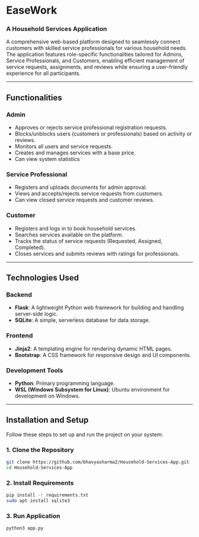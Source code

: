 # EaseWork 
### A Household Services Application

A comprehensive web-based platform designed to seamlessly connect customers with skilled service professionals for various household needs. The application features role-specific functionalities tailored for Admins, Service Professionals, and Customers, enabling efficient management of service requests, assignments, and reviews while ensuring a user-friendly experience for all participants.

---

## Functionalities

### Admin
- Approves or rejects service professional registration requests.
- Blocks/unblocks users (customers or professionals) based on activity or reviews.
- Monitors all users and service requests.
- Creates and manages services with a base price.
- Can view system statistics

### Service Professional
- Registers and uploads documents for admin approval.
- Views and accepts/rejects service requests from customers.
- Can view closed service requests and customer reviews.

### Customer
- Registers and logs in to book household services.
- Searches services available on the platform.
- Tracks the status of service requests (Requested, Assigned, Completed).
- Closes services and submits reviews with ratings for professionals.

---

## Technologies Used
### Backend
- **Flask**: A lightweight Python web framework for building and handling server-side logic.
- **SQLite**: A simple, serverless database for data storage.

### Frontend
- **Jinja2**: A templating engine for rendering dynamic HTML pages.
- **Bootstrap**: A CSS framework for responsive design and UI components.

### Development Tools
- **Python**: Primary programming language.
- **WSL (Windows Subsystem for Linux)**: Ubuntu environment for development on Windows.

---

## Installation and Setup

Follow these steps to set up and run the project on your system:

### 1. Clone the Repository
```bash
git clone https://github.com/bhavyasharma2/Household-Services-App.git
cd Household-Services-App
 ```

### 2. Install Requirements
```bash
pip install -r requirements.txt
sudo apt install sqlite3
 ```

### 3. Run Application
```bash
python3 app.py
 ```
